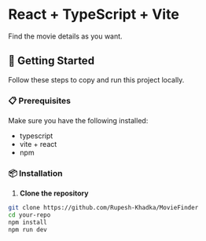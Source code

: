 # React + TypeScript + Vite
 Find the movie details as you want.

## 🚀 Getting Started

Follow these steps to copy and run this project locally.

### 📋 Prerequisites

Make sure you have the following installed:

- typescript
- vite + react
- npm

### 📦 Installation

1. **Clone the repository**

```bash
git clone https://github.com/Rupesh-Khadka/MovieFinder
cd your-repo
npm install
npm run dev
